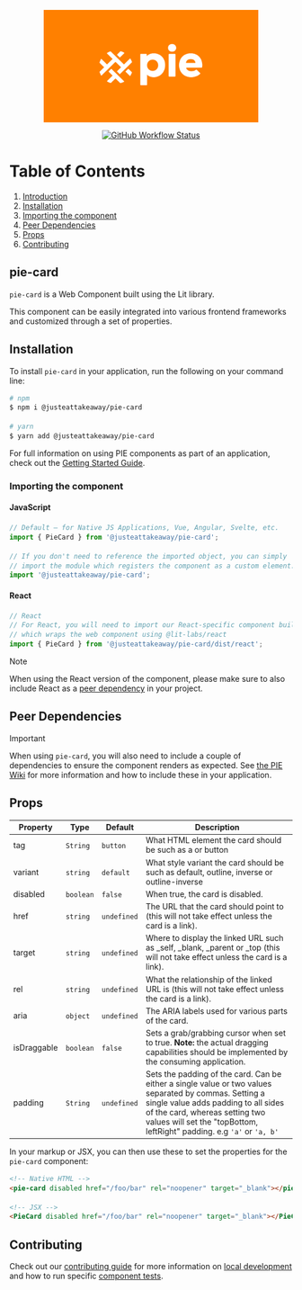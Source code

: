 <p align="center">
  <img align="center" src="../../../readme_image.png" height="200" alt="">
</p>

<p align="center">
  <a href="https://www.npmjs.com/@justeattakeaway/pie-card">
    <img alt="GitHub Workflow Status" src="https://img.shields.io/npm/v/@justeattakeaway/pie-card.svg">
  </a>
</p>

# Table of Contents

1. [Introduction](#pie-card)
2. [Installation](#installation)
3. [Importing the component](#importing-the-component)
4. [Peer Dependencies](#peer-dependencies)
5. [Props](#props)
6. [Contributing](#contributing)

## pie-card

`pie-card` is a Web Component built using the Lit library.

This component can be easily integrated into various frontend frameworks and customized through a set of properties.


## Installation

To install `pie-card` in your application, run the following on your command line:

```bash
# npm
$ npm i @justeattakeaway/pie-card

# yarn
$ yarn add @justeattakeaway/pie-card
```

For full information on using PIE components as part of an application, check out the [Getting Started Guide](https://github.com/justeattakeaway/pie/wiki/Getting-started-with-PIE-Web-Components).


### Importing the component

#### JavaScript
```js
// Default – for Native JS Applications, Vue, Angular, Svelte, etc.
import { PieCard } from '@justeattakeaway/pie-card';

// If you don't need to reference the imported object, you can simply
// import the module which registers the component as a custom element.
import '@justeattakeaway/pie-card';
```

#### React
```javascript
// React
// For React, you will need to import our React-specific component build
// which wraps the web component using @lit-labs/react
import { PieCard } from '@justeattakeaway/pie-card/dist/react';
```

> [!NOTE]
> When using the React version of the component, please make sure to also
> include React as a [peer dependency](#peer-dependencies) in your project.


## Peer Dependencies

> [!IMPORTANT]
> When using `pie-card`, you will also need to include a couple of dependencies to ensure the component renders as expected. See [the PIE Wiki](https://github.com/justeattakeaway/pie/wiki/Getting-started-with-PIE-Web-Components#expected-dependencies) for more information and how to include these in your application.

## Props

| Property        | Type      | Default     | Description                                                                                                                                                                                                                                                         |
|---|---|-------------|------------------------------------------------------------------------------------------------------------------------------|
| tag | `String`  | `button`      | What HTML element the card should be such as a or button
| variant         | `string`  | `default`   | What style variant the card should be such as default, outline, inverse or outline-inverse                                                                                                                                                                          |
| disabled        | `boolean` | `false`     | When true, the card is disabled.                                                                                                                                                                                                                          |
| href            | `string`  | `undefined` | The URL that the card should point to (this will not take effect unless the card is a link).                                                                                                                                                                        |
| target          | `string`  | `undefined` | Where to display the linked URL such as _self, _blank, _parent or _top (this will not take effect unless the card is a link).                                                                                                                                       |
| rel             | `string`  | `undefined` | What the relationship of the linked URL is (this will not take effect unless the card is a link).                                                                                                                                                                   |
| aria            | `object`  | `undefined` | The ARIA labels used for various parts of the card.                                                                                                                                                                                                                 |
| isDraggable     | `boolean` | `false`     | Sets a grab/grabbing cursor when set to true. **Note:** the actual dragging capabilities should be implemented by the consuming application.                                                                                                                            |
| padding         | `String`  | `undefined` | Sets the padding of the card. Can be either a single value or two values separated by commas. Setting a single value adds padding to all sides of the card, whereas setting two values will set the "topBottom, leftRight" padding. e.g `'a'` or `'a, b'` |


In your markup or JSX, you can then use these to set the properties for the `pie-card` component:

```html
<!-- Native HTML -->
<pie-card disabled href="/foo/bar" rel="noopener" target="_blank"></pie-card>

<!-- JSX -->
<PieCard disabled href="/foo/bar" rel="noopener" target="_blank"></PieCard>
```

## Contributing

Check out our [contributing guide](https://github.com/justeattakeaway/pie/wiki/Contributing-Guide) for more information on [local development](https://github.com/justeattakeaway/pie/wiki/Contributing-Guide#local-development) and how to run specific [component tests](https://github.com/justeattakeaway/pie/wiki/Contributing-Guide#testing).